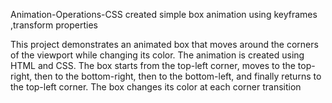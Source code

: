 Animation-Operations-CSS
created simple box animation using keyframes ,transform properties

This project demonstrates an animated box that moves around the corners of the viewport while changing its color. The animation is created using HTML and CSS. The box starts from the top-left corner, moves to the top-right, then to the bottom-right, then to the bottom-left, and finally returns to the top-left corner. The box changes its color at each corner transition
